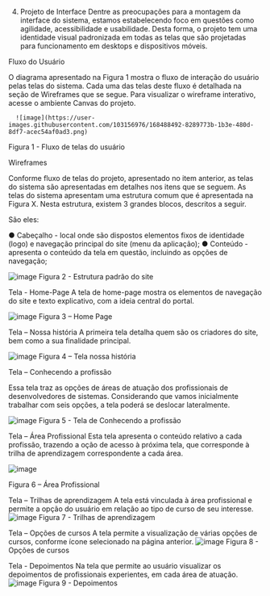 4.	Projeto de Interface
Dentre as preocupações para a montagem da interface do sistema, estamos estabelecendo foco em questões como agilidade, acessibilidade e usabilidade. Desta forma, o projeto tem uma identidade visual padronizada em todas as telas que são projetadas para funcionamento em desktops e dispositivos móveis.

Fluxo do Usuário

O diagrama apresentado na Figura 1 mostra o fluxo de interação do usuário pelas telas do sistema. Cada uma das telas deste fluxo é detalhada na seção de Wireframes que se segue. Para visualizar o wireframe interativo, acesse o ambiente Canvas do projeto.

      ![image](https://user-images.githubusercontent.com/103156976/168488492-8289773b-1b3e-480d-8df7-acec54af0ad3.png)
Figura 1 - Fluxo de telas do usuário

Wireframes

Conforme fluxo de telas do projeto, apresentado no item anterior, as telas do sistema são apresentadas em detalhes nos itens que se seguem. As telas do sistema apresentam uma estrutura comum que é apresentada na Figura X. Nesta estrutura, existem 3 grandes blocos, descritos a seguir.

São eles:

●	Cabeçalho - local onde são dispostos elementos fixos de identidade (logo) e navegação principal do site (menu da aplicação);
●	Conteúdo - apresenta o conteúdo da tela em questão, incluindo as opções de navegação;
 
![image](https://user-images.githubusercontent.com/103156976/168488531-6b8a13f6-9702-4532-8372-d70174f7efc4.png)
Figura 2 - Estrutura padrão do site

Tela - Home-Page
A tela de home-page mostra os elementos de navegação do site e texto explicativo, com a ideia central do portal.

![image](https://user-images.githubusercontent.com/103156976/168488540-5d1e783f-ac0f-4e0e-b415-a1efc9651768.png)
Figura 3 – Home Page

Tela – Nossa história 
A primeira tela detalha quem são os criadores do site, bem como a sua finalidade principal.

![image](https://user-images.githubusercontent.com/103156976/168488557-73698e34-ad69-4e3d-ae37-f275025c472c.png)
Figura 4 – Tela nossa história

Tela – Conhecendo a profissão

Essa tela traz as opções de áreas de atuação dos profissionais de desenvolvedores de sistemas. Considerando que vamos inicialmente trabalhar com seis opções, a tela poderá se deslocar lateralmente. 

![image](https://user-images.githubusercontent.com/103156976/168488603-6d1bce83-b99b-43b7-bf8a-3cb10ed1bbc3.png)
Figura 5 - Tela de Conhecendo a profissão

Tela – Área Profissional
Esta tela apresenta o conteúdo relativo a cada profissão, trazendo a oção de acesso à próxima tela, que corresponde à trilha de aprendizagem correspondente a cada área. 

![image](https://user-images.githubusercontent.com/103156976/168488838-45fe4f15-eb32-4ee4-8162-b91926e4c906.png)

Figura 6 – Área Profissional

Tela – Trilhas de aprendizagem
A tela está vinculada à área profissional e permite a opção do usuário em relação ao tipo de curso de seu interesse.
![image](https://user-images.githubusercontent.com/103156976/168488668-62e002d0-c4dc-4fd8-9d74-fd7db5d5013a.png)
Figura 7 - Trilhas de aprendizagem

Tela – Opções de cursos
A tela permite a visualização de várias opções de cursos, conforme ícone selecionado na página anterior. 
![image](https://user-images.githubusercontent.com/103156976/168488702-7fdbc25b-ca4e-4ab6-91f5-1a2d03ecb2f8.png)
Figura 8 - Opções de cursos


Tela - Depoimentos
Na tela que permite ao usuário visualizar os depoimentos de profissionais experientes, em cada área de atuação.
![image](https://user-images.githubusercontent.com/103156976/168488722-7c735a94-928b-4c97-b7fb-78c974690628.png)
Figura 9 - Depoimentos



